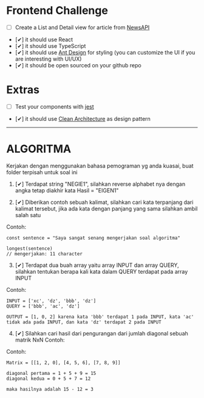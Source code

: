# Frontend Challenge

- [ ] Create a List and Detail view for article from [NewsAPI](https://newsapi.org/)
- [✔] it should use React
- [✔] it should use TypeScript
- [✔] it should use [Ant Design](https://ant.design/) for styling (you can customize the UI if you are interesting with UI/UX)
- [✔] it should be open sourced on your github repo

# Extras
- [ ] Test your components with [jest](https://jest-everywhere.now.sh)
- [✔] it should use [Clean Architecture](https://medium.com/@rostislavdugin/the-clean-architecture-using-react-and-typescript-a832662af803) as design pattern


------

# ALGORITMA
Kerjakan dengan menggunakan bahasa pemograman yg anda kuasai, buat folder terpisah untuk soal ini

1. [✔] Terdapat string "NEGIE1", silahkan reverse alphabet nya dengan angka tetap diakhir kata Hasil = "EIGEN1"

2. [✔] Diberikan contoh sebuah kalimat, silahkan cari kata terpanjang dari kalimat tersebut, jika ada kata dengan panjang yang sama silahkan ambil salah satu

Contoh:  
```
const sentence = "Saya sangat senang mengerjakan soal algoritma"

longest(sentence) 
// mengerjakan: 11 character
```
3. [✔] Terdapat dua buah array yaitu array INPUT dan array QUERY, silahkan tentukan berapa kali kata dalam QUERY terdapat pada array INPUT

Contoh:  
```
INPUT = ['xc', 'dz', 'bbb', 'dz']  
QUERY = ['bbb', 'ac', 'dz']  

OUTPUT = [1, 0, 2] karena kata 'bbb' terdapat 1 pada INPUT, kata 'ac' tidak ada pada INPUT, dan kata 'dz' terdapat 2 pada INPUT
```

4. [✔] Silahkan cari hasil dari pengurangan dari jumlah diagonal sebuah matrik NxN Contoh:

Contoh:
```
Matrix = [[1, 2, 0], [4, 5, 6], [7, 8, 9]]

diagonal pertama = 1 + 5 + 9 = 15 
diagonal kedua = 0 + 5 + 7 = 12 

maka hasilnya adalah 15 - 12 = 3
```
